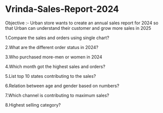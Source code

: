 # Vrinda-Sales-Report-2024
Objective :- 
Urban store wants to create an annual sales report for 
2024 so that Urban can understand their customer and
grow more sales in 2025

1.Compare the sales and orders using single chart?

2.What are the different order status in 2024?

3.Who purchased more-men or women in 2024

4.Which month got the highest sales and orders?

5.List top 10 states contributing to the sales?

6.Relation between age and gender based on numbers?

7.Which channel is contributing to maximum sales?

8.Highest selling category?









